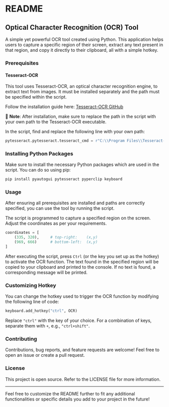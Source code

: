 # README

## Optical Character Recognition (OCR) Tool

A simple yet powerful OCR tool created using Python. This application helps users to capture a specific region of their screen, extract any text present in that region, and copy it directly to their clipboard, all with a simple hotkey.

### Prerequisites

#### Tesseract-OCR
This tool uses Tesseract-OCR, an optical character recognition engine, to extract text from images. It must be installed separately and the path must be specified within the script. 

Follow the installation guide here: [Tesseract-OCR GitHub](https://github.com/tesseract-ocr/tesseract/wiki)

📝 **Note**: After installation, make sure to replace the path in the script with your own path to the Tesseract-OCR executable.

In the script, find and replace the following line with your own path:
```python
pytesseract.pytesseract.tesseract_cmd = r"C:\\Program Files\\Tesseract-OCR\\tesseract.exe"
```

### Installing Python Packages

Make sure to install the necessary Python packages which are used in the script. You can do so using pip:

```bash
pip install pyautogui pytesseract pyperclip keyboard
```

### Usage

After ensuring all prerequisites are installed and paths are correctly specified, you can use the tool by running the script.

The script is programmed to capture a specified region on the screen. Adjust the coordinates as per your requirements. 

```python
coordinates = [
    (335, 320),     # top-right:    (x,y)
    (969, 666)      # bottom-left:  (x,y)
]
```

After executing the script, press `Ctrl` (or the key you set up as the hotkey) to activate the OCR function. The text found in the specified region will be copied to your clipboard and printed to the console. If no text is found, a corresponding message will be printed.

### Customizing Hotkey

You can change the hotkey used to trigger the OCR function by modifying the following line of code:

```python
keyboard.add_hotkey("ctrl", OCR)
```

Replace `"ctrl"` with the key of your choice. For a combination of keys, separate them with `+`, e.g., `"ctrl+shift"`.

### Contributing

Contributions, bug reports, and feature requests are welcome! Feel free to open an issue or create a pull request.

### License

This project is open source. Refer to the LICENSE file for more information.

---

Feel free to customize the README further to fit any additional functionalities or specific details you add to your project in the future!

